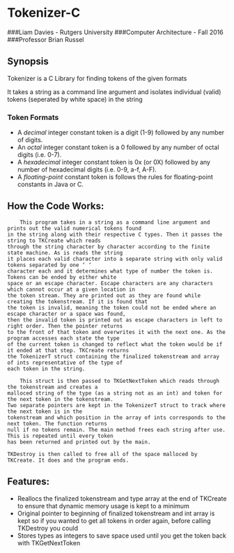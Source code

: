 # Tokenizer-C

###Liam Davies - Rutgers University
###Computer Architecture - Fall 2016  
###Professor Brian Russel

## Synopsis

Tokenizer is a C Library for finding tokens of the given formats

It takes a string as a command line argument and isolates individual (valid) tokens (seperated by white space) in the string

### Token Formats

- A *decimal* integer constant token is a digit (1-9) followed by any number of digits.
- An *octal* integer constant token is a 0 followed by any number of octal digits (i.e. 0-7).
- A *hexadecimal* integer constant token is 0x (or 0X) followed by any number of hexadecimal digits (i.e. 0-9, a-f, A-F).
- A *floating-point* constant token is follows the rules for floating-point constants in Java or C.

## How the Code Works:
        This program takes in a string as a command line argument and prints out the valid numerical tokens found 
    in the string along with their respective C types. Then it passes the string to TKCreate which reads 
    through the string character by character according to the finite state machine. As is reads the string 
    it places each valid character into a separate string with only valid tokens separated by one ‘ ‘ 
    character each and it determines what type of number the token is. Tokens can be ended by either white 
    space or an escape character. Escape characters are any characters which cannot occur at a given location in 
    the token stream. They are printed out as they are found while creating the tokenstream. If it is found that 
    the token is invalid, meaning the token could not be ended where an escape character or a space was found, 
    then the invalid token is printed out as escape characters in left to right order. Then the pointer returns 
    to the front of that token and overwrites it with the next one. As the program accesses each state the type 
    of the current token is changed to reflect what the token would be if it ended at that step. TKCreate returns 
    the TokenizerT struct containing the finalized tokenstream and array of ints representative of the type of 
    each token in the string.  
    
        This struct is then passed to TKGetNextToken which reads through the tokenstream and creates a 
    malloced string of the type (as a string not as an int) and token for the next token in the tokenstream. 
    Two separate pointers are kept in the TokenizerT struct to track where the next token is in the 
    tokenstream and which position in the array of ints corresponds to the next token. The function returns 
    null if no tokens remain. The main method frees each string after use. This is repeated until every token 
    has been returned and printed out by the main.
    
    TKDestroy is then called to free all of the space malloced by TKCreate. It does and the program ends.
## Features:
- Reallocs the finalized tokenstream and type array at the end of TKCreate to ensure that dynamic memory usage is kept to a minimum
- Original pointer to beginning of finalized tokenstream and int array is kept so if you wanted to get all tokens in order again, before calling TKDestroy you could  
- Stores types as integers to save space used until you get the token back with TKGetNextToken
